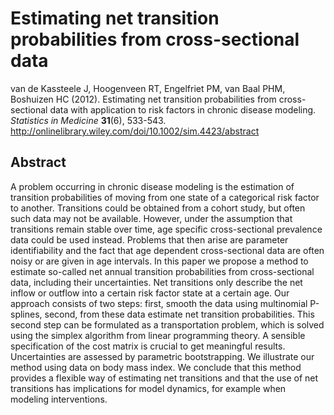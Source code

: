 # Estimating net transition probabilities from cross-sectional data

van de Kassteele J, Hoogenveen RT, Engelfriet PM, van Baal PHM, Boshuizen HC (2012). Estimating net transition probabilities from cross-sectional data with application to risk factors in chronic disease modeling. *Statistics in Medicine* **31**(6), 533-543. http://onlinelibrary.wiley.com/doi/10.1002/sim.4423/abstract

## Abstract

A problem occurring in chronic disease modeling is the estimation of transition probabilities of moving from one state of a categorical risk factor to another. Transitions could be obtained from a cohort study, but often such data may not be available. However, under the assumption that transitions remain stable over time, age specific cross-sectional prevalence data could be used instead. Problems that then arise are parameter identifiability and the fact that age dependent cross-sectional data are often noisy or are given in age intervals. In this paper we propose a method to estimate so-called net annual transition probabilities from cross-sectional data, including their uncertainties. Net transitions only describe the net inflow or outflow into a certain risk factor state at a certain age. Our approach consists of two steps: first, smooth the data using multinomial P-splines, second, from these data estimate net transition probabilities. This second step can be formulated as a transportation problem, which is solved using the simplex algorithm from linear programming theory. A sensible specification of the cost matrix is crucial to get meaningful results. Uncertainties are assessed by parametric bootstrapping. We illustrate our method using data on body mass index. We conclude that this method provides a flexible way of estimating net transitions and that the use of net transitions has implications for model dynamics, for example when modeling interventions. 
